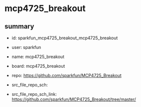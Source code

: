 # mcp4725_breakout
 
## summary 
* id: sparkfun_mcp4725_breakout_mcp4725_breakout
* user: sparkfun
* name: mcp4725_breakout
* board: mcp4725_breakout
* repo: https://github.com/sparkfun/MCP4725_Breakout



* src_file_repo_sch: 
* src_file_repo_sch_link: https://github.com/sparkfun/MCP4725_Breakout/tree/master/






